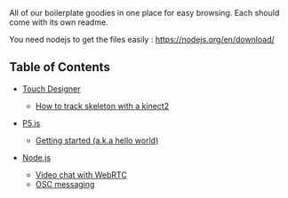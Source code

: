All of our boilerplate goodies in one place for easy browsing. Each should come with its own readme.

You need nodejs to get the files easily : https://nodejs.org/en/download/


## Table of Contents

* [Touch Designer](TouchDesigner)

    * [How to track skeleton with a kinect2](TouchDesigner/SkeletonTracking_with_kinect2/)

* [P5.js](P5JS)
    
    * [Getting started (a.k.a hello world)](P5JS/hello_world)

* [Node.js](nodeJS)

    * [Video chat with WebRTC](nodeJS/webRTC)
    * [OSC messaging](nodeJS/osc)